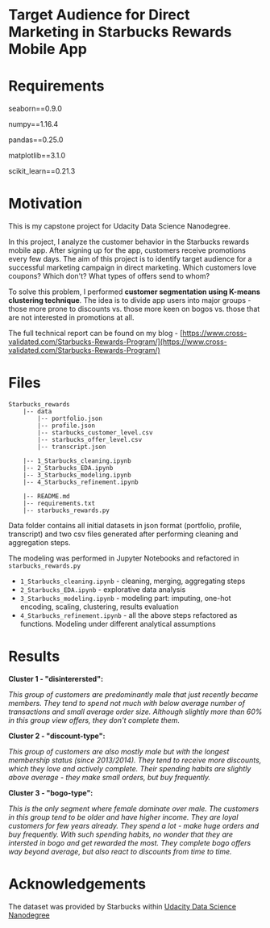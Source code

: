 # Target Audience for Direct Marketing in Starbucks Rewards Mobile App

# Requirements
seaborn==0.9.0

numpy==1.16.4

pandas==0.25.0

matplotlib==3.1.0

scikit_learn==0.21.3

# Motivation
This is my capstone project for Udacity Data Science Nanodegree. 

In this project, I analyze the customer behavior in the Starbucks rewards mobile app. After signing up for the app, customers receive promotions every few days. The aim of this project is to identify target audience for a successful marketing campaign in direct marketing. Which customers love coupons? Which don't? What types of offers send to whom?

To solve this problem, I performed **customer segmentation using K-means clustering technique**. 
The idea is to divide app users into major groups - those more prone to discounts vs. those more keen on bogos vs. those that are not interested in promotions at all.

The full technical report can be found on my blog - [https://www.cross-validated.com/Starbucks-Rewards-Program/](https://www.cross-validated.com/Starbucks-Rewards-Program/)

# Files
```
Starbucks_rewards
    |-- data
        |-- portfolio.json
        |-- profile.json
        |-- starbucks_customer_level.csv
        |-- starbucks_offer_level.csv
        |-- transcript.json
       
    |-- 1_Starbucks_cleaning.ipynb
    |-- 2_Starbucks_EDA.ipynb
    |-- 3_Starbucks_modeling.ipynb
    |-- 4_Starbucks_refinement.ipynb
    
    |-- README.md
    |-- requirements.txt
    |-- starbucks_rewards.py	
```

Data folder contains all initial datasets in json format (portfolio, profile, transcript) and two csv files generated after performing cleaning and aggregation steps.

The modeling was performed in Jupyter Notebooks and refactored in `starbucks_rewards.py`
 - `1_Starbucks_cleaning.ipynb` - cleaning, merging, aggregating steps
 - `2_Starbucks_EDA.ipynb` - explorative data analysis
 - `3_Starbucks_modeling.ipynb` - modeling part: imputing, one-hot encoding, scaling, clustering, results evaluation
 - `4_Starbucks_refinement.ipynb` - all the above steps refactored as functions. Modeling under different analytical assumptions


# Results
**Cluster 1 - "disinterersted":**

*This group of customers are predominantly male that just recently became members. They tend to spend not much with below average number of transactions and small average order size. Although slightly more than 60% in this group view offers, they don't complete them.*

**Cluster 2 - "discount-type":**

*This group of customers are also mostly male but with the longest membership status (since 2013/2014). They tend to receive more discounts, which they love and actively complete. Their spending habits are slightly above average - they make small orders, but buy frequently.*

**Cluster 3 - "bogo-type":**

*This is the only segment where female dominate over male. The customers in this group tend to be older and have higher income. They are loyal customers for few years already. They spend a lot - make huge orders and buy frequently. With such spending habits, no wonder that they are intersted in bogo and get rewarded the most. They complete bogo offers way beyond average, but also react to discounts from time to time.*

# Acknowledgements

The dataset was provided by Starbucks within [Udacity Data Science Nanodegree](https://www.udacity.com/course/data-scientist-nanodegree--nd025)

